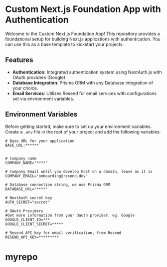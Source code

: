 # Custom Next.js Foundation App with Authentication

Welcome to the Custom Next.js Foundation App! This repository provides a foundational setup for building Next.js applications with authentication. You can use this as a base template to kickstart your projects.

## Features

- **Authentication**: Integrated authentication system using NextAuth.js with OAuth providers (Google).
- **Database Integration**: Prisma ORM with any Database integration of your choice.
- **Email Services**: Utilizes Resend for email services with configurations set via environment variables.

## Environment Variables

Before getting started, make sure to set up your environment variables. Create a `.env` file in the root of your project and add the following variables:

```plaintext
# Base URL for your application
BASE_URL:******


# Company name
COMPANY_NAME="****"

# Company Email until you develop host on a domain, leave as it is
COMPANY_EMAIL="onboarding@resend.dev"

# Database connection string, we use Prisma ORM
DATABASE_URL="****"

# NextAuth secret key
AUTH_SECRET="secret"

# OAuth Providers
#Get more information from your Oauth provider, eg. Google
GOOGLE_CLIENT_ID=***
GOOGLE_CLIENT_SECRET=*****

# Resend API key for email verification, from Resend
RESEND_API_KEY=*********
```
# myrepo
